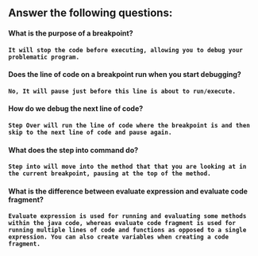## <strong>Answer the following questions:

#### What is the purpose of a breakpoint?
`It will stop the code before executing, allowing you to debug your problematic program.`

#### Does the line of code on a breakpoint run when you start debugging?
`No, It will pause just before this line is about to run/execute.`

#### How do we debug the next line of code?
`Step Over will run the line of code where the breakpoint is and then skip to the next line of code and pause again.`

#### What does the step into command do?
`Step into will move into the method that that you are looking at in the current breakpoint, pausing at the top of the method.`

#### What is the difference between evaluate expression and evaluate code fragment?
`Evaluate expression is used for running and evaluating some methods within the java code, whereas evaluate code fragment is used for running multiple lines of code and functions as opposed to a single expression. You can also create variables when creating a code fragment.`
